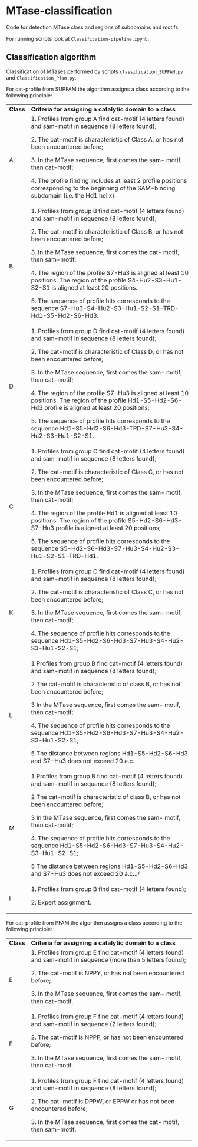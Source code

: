 # MTase-classification
 Code for detection MTase class and regions of subdomains and motifs

For running scripts look at `Classification-pipeline.ipynb`.

## Classification algorithm

Classification of MTases performed by scripts `classification_SUPFAM.py` and `Classification_Pfam.py`. 

For cat-profile from SUPFAM the algorithm assigns a class according to the following principle:


<table>
  <tr>
   <td><strong>Class</strong>
   </td>
   <td><strong>Criteria for assigning a catalytic domain to a class</strong>
   </td>
  </tr>
  <tr>
   <td>A
   </td>
   <td>1. Profiles from group A find cat-motif (4 letters found) and sam-motif in sequence (8 letters found);
<p>
2. The cat-motif is characteristic of Class A,  or has not been encountered before;
<p>
3. In the МТase sequence, first comes the sam- motif, then cat-motif;
<p>
4. The profile finding includes at least 2 profile positions corresponding to the beginning of the SAM-binding subdomain (i.e. the Hd1 helix).
   </td>
  </tr>
  <tr>
   <td>B
   </td>
   <td>1. Profiles from group B find cat-motif (4 letters found) and sam-motif in sequence (8 letters found);
<p>
2. The cat-motif is characteristic of Class B,  or has not been encountered before;
<p>
3. In the МТase sequence, first comes the cat- motif, then sam-motif;
<p>
4. The region of the profile S7-Hu3 is aligned at least 10 positions. The region of the profile S4-Hu2-S3-Hu1-S2-S1 is aligned at least 20 positions.  
<p>
5. The sequence of profile hits corresponds to the sequence S7-Hu3-S4-Hu2-S3-Hu1-S2-S1-TRD-Hd1-S5-Hd2-S6-Hd3.
   </td>
  </tr>
  <tr>
   <td>D
   </td>
   <td>1. Profiles from group D find cat-motif (4 letters found) and sam-motif in sequence (8 letters found);
<p>
2. The cat-motif is characteristic of Class D,  or has not been encountered before;
<p>
3.  In the МТase sequence, first comes the sam- motif, then cat-motif;
<p>
4. The region of the profile S7-Hu3 is aligned at least 10 positions. The region of the profile Hd1-S5-Hd2-S6-Hd3  profile is aligned at least 20 positions;
<p>
5. The sequence of profile hits corresponds to the sequence Hd1-S5-Hd2-S6-Hd3-TRD-S7-Hu3-S4-Hu2-S3-Hu1-S2-S1.
   </td>
  </tr>
  <tr>
   <td>C
   </td>
   <td>1. Profiles from group C find cat-motif (4 letters found) and sam-motif in sequence (8 letters found);
<p>
2. The cat-motif is characteristic of Class C,  or has not been encountered before;
<p>
3. In the МТase sequence, first comes the sam- motif, then cat-motif;
<p>
4. The region of the profile Hd1 is aligned at least 10 positions. The region of the profile S5-Hd2-S6-Hd3-S7-Hu3  profile is aligned at least 20 positions;
<p>
5. The sequence of profile hits corresponds to the sequence S5-Hd2-S6-Hd3-S7-Hu3-S4-Hu2-S3-Hu1-S2-S1-TRD-Hd1.
   </td>
  </tr>
  <tr>
   <td>K
   </td>
   <td>1. Profiles from group C find cat-motif (4 letters found) and sam-motif in sequence (8 letters found);
<p>
2. The cat-motif is characteristic of Class C,  or has not been encountered before;
<p>
3. In the МТase sequence, first comes the sam- motif, then cat-motif;
<p>
4. The sequence of profile hits corresponds to the sequence Hd1-S5-Hd2-S6-Hd3-S7-Hu3-S4-Hu2-S3-Hu1-S2-S1;
   </td>
  </tr>
  <tr>
   <td>L
   </td>
   <td>1 Profiles from group B find cat-motif (4 letters found) and sam-motif in sequence (8 letters found);
<p>
2 The cat-motif is characteristic of class B,  or has not been encountered before;
<p>
3  In the МТase sequence, first comes the sam- motif, then cat-motif;
<p>
4. The sequence of profile hits corresponds to the sequence Hd1-S5-Hd2-S6-Hd3-S7-Hu3-S4-Hu2-S3-Hu1-S2-S1;
<p>
5 The distance between regions Hd1-S5-Hd2-S6-Hd3  and S7-Hu3  does not exceed 20 a.c.
   </td>
  </tr>
  <tr>
   <td>M
   </td>
   <td>1 Profiles from group B find cat-motif (4 letters found) and sam-motif in sequence (8 letters found);
<p>
2 The cat-motif is characteristic of class B,  or has not been encountered before;
<p>
3  In the МТase sequence, first comes the sam- motif, then cat-motif;
<p>
4. The sequence of profile hits corresponds to the sequence Hd1-S5-Hd2-S6-Hd3-S7-Hu3-S4-Hu2-S3-Hu1-S2-S1;
<p>
5 The distance between regions Hd1-S5-Hd2-S6-Hd3  and S7-Hu3  does not exceed 20 a.c.../
   </td>
  </tr>
  <tr>
   <td>I
   </td>
   <td>1. Profiles from group B find cat-motif (4 letters found);
<p>
2. Expert assignment.
   </td>
  </tr>
</table>


For cat-profile from PFAM the algorithm assigns a class according to the following principle:


<table>
  <tr>
   <td><strong>Class</strong>
   </td>
   <td><strong>Criteria for assigning a catalytic domain to a class</strong>
   </td>
  </tr>
  <tr>
   <td>E
   </td>
   <td>1. Profiles from group E find cat-motif (4 letters found) and sam-motif in sequence (more than 5 letters found);
<p>
2. The cat-motif is NPPY,  or has not been encountered before;
<p>
3. In the МТase sequence, first comes the sam- motif, then cat-motif.
   </td>
  </tr>
  <tr>
   <td>F
   </td>
   <td>1. Profiles from group F find cat-motif (4 letters found) and sam-motif in sequence (2 letters found);
<p>
2. The cat-motif is NPPF,  or has not been encountered before;
<p>
3. In the МТase sequence, first comes the sam- motif, then cat-motif.
   </td>
  </tr>
  <tr>
   <td>G
   </td>
   <td>1. Profiles from group F find cat-motif (4 letters found) and sam-motif in sequence (8 letters found);
<p>
2. The cat-motif is DPPW,  or EPPW or  has not been encountered before;
<p>
3. In the МТase sequence, first comes the cat- motif, then sam-motif. 
   </td>
  </tr>
</table>

